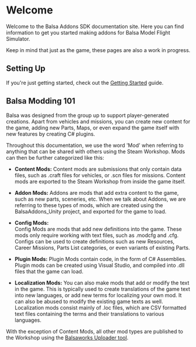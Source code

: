 # Welcome
Welcome to the Balsa Addons SDK documentation site. Here you can find information to get you started making addons for Balsa Model Flight Simulator.

Keep in mind that just as the game, these pages are also a work in progress.

## Setting Up
If you're just getting started, check out the [Getting Started](gettingstarted.md) guide.


## Balsa Modding 101
Balsa was designed from the group up to support player-generated creations. Apart from vehicles and missions, you can create new content for the game, adding new Parts, Maps, or even expand the game itself with new features by creating C# plugins. 

Throughout this documentation, we use the word 'Mod' when referring to anything that can be shared with others using the Steam Workshop. Mods can then be further categorized like this:


* **Content Mods:**
 	Content mods are submissions that only contain data files, such as .craft files for vehicles, or .scn files for missions. Content mods are exported to the Steam Workshop from inside the game itself.
    
  
* **Addon Mods:**
	Addons are mods that add extra content to the game, such as new parts, sceneries, etc. When we talk about Addons, we are referring to these types of mods, which are created using the BalsaAddons_Unity project, and exported for the game to load.
  
* **Config Mods:**  
	Config Mods are mods that add new definitions into the game. These mods only require working with text files, such as .modcfg and .cfg. Configs can be used to create definitions such as new Resources, Career Missions, Parts List categories, or even variants of existing Parts.
  
* **Plugin Mods:**
	Plugin Mods contain code, in the form of C# Assemblies. Plugin mods can be created using Visual Studio, and compiled into .dll files that the game can load.
  
* **Localization Mods:**
	You can also make mods that add or modify the text in the game. This is typically used to create translations of the game text into new languages, or add new terms for localizing your own mod. It can also be abused to modify the existing game texts as well. Localization mods consist mainly of .loc files, which are CSV formatted text files containing the terms and their translations to various languages.



With the exception of Content Mods, all other mod types are published to the Workshop using the [Balsaworks Uploader tool](uploader.md).



